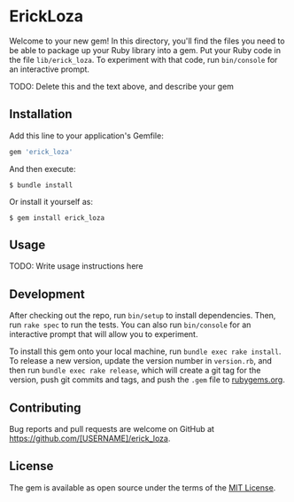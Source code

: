 # ErickLoza

Welcome to your new gem! In this directory, you'll find the files you need to be able to package up your Ruby library into a gem. Put your Ruby code in the file `lib/erick_loza`. To experiment with that code, run `bin/console` for an interactive prompt.

TODO: Delete this and the text above, and describe your gem

## Installation

Add this line to your application's Gemfile:

```ruby
gem 'erick_loza'
```

And then execute:

    $ bundle install

Or install it yourself as:

    $ gem install erick_loza

## Usage

TODO: Write usage instructions here

## Development

After checking out the repo, run `bin/setup` to install dependencies. Then, run `rake spec` to run the tests. You can also run `bin/console` for an interactive prompt that will allow you to experiment.

To install this gem onto your local machine, run `bundle exec rake install`. To release a new version, update the version number in `version.rb`, and then run `bundle exec rake release`, which will create a git tag for the version, push git commits and tags, and push the `.gem` file to [rubygems.org](https://rubygems.org).

## Contributing

Bug reports and pull requests are welcome on GitHub at https://github.com/[USERNAME]/erick_loza.


## License

The gem is available as open source under the terms of the [MIT License](https://opensource.org/licenses/MIT).
